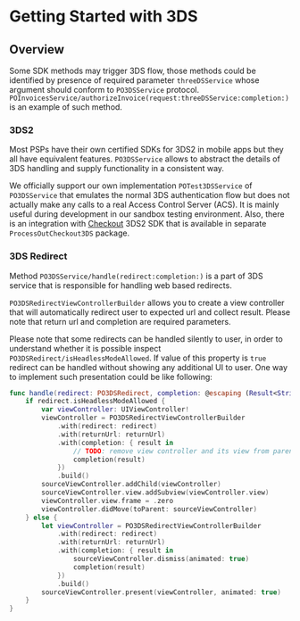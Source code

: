 # Getting Started with 3DS

## Overview

Some SDK methods may trigger 3DS flow, those methods could be identified by presence of required parameter
`threeDSService` whose argument should conform to ``PO3DSService`` protocol.
``POInvoicesService/authorizeInvoice(request:threeDSService:completion:)`` is an example of such method.

### 3DS2

Most PSPs have their own certified SDKs for 3DS2 in mobile apps but they all have equivalent features. `PO3DSService`
allows to abstract the details of 3DS handling and supply functionality in a consistent way. 

We officially support our own implementation ``POTest3DSService`` of `PO3DSService` that emulates the normal 3DS
authentication flow but does not actually make any calls to a real Access Control Server (ACS). It is mainly useful
during development in our sandbox testing environment. Also, there is an integration with [Checkout](https://checkout.com)
3DS2 SDK that is available in separate `ProcessOutCheckout3DS` package.

### 3DS Redirect

Method ``PO3DSService/handle(redirect:completion:)`` is a part of 3DS service that is responsible for handling web
based redirects.

``PO3DSRedirectViewControllerBuilder`` allows you to create a view controller that will automatically
redirect user to expected url and collect result. Please note that return url and completion are required parameters.

Please note that some redirects can be handled silently to user, in order to understand whether it is possible inspect
``PO3DSRedirect/isHeadlessModeAllowed``. If value of this property is `true` redirect can be handled without showing
any additional UI to user. One way to implement such presentation could be like following:

```swift
func handle(redirect: PO3DSRedirect, completion: @escaping (Result<String, POFailure>) -> Void) {
    if redirect.isHeadlessModeAllowed {
        var viewController: UIViewController!
        viewController = PO3DSRedirectViewControllerBuilder
            .with(redirect: redirect)
            .with(returnUrl: returnUrl)
            .with(completion: { result in
                // TODO: remove view controller and its view from parent
                completion(result) 
            })
            .build()
        sourceViewController.addChild(viewController)
        sourceViewController.view.addSubview(viewController.view)
        viewController.view.frame = .zero
        viewController.didMove(toParent: sourceViewController)
    } else {
        let viewController = PO3DSRedirectViewControllerBuilder 
            .with(redirect: redirect)
            .with(returnUrl: returnUrl)
            .with(completion: { result in
                sourceViewController.dismiss(animated: true)
                completion(result) 
            })
            .build()
        sourceViewController.present(viewController, animated: true)
    }
}
```
